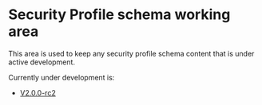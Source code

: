 # Security Profile schema working area

This area is used to keep any security profile schema content that is under active development.

Currently under development is:

* [V2.0.0-rc2](V2.0.0-rc2/README.md)
